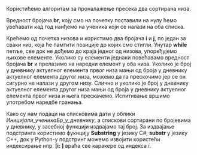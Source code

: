 ﻿Користићемо алгоритам за проналажење пресека два сортирана низа.

Вредност бројача **br**, коју смо на почетку поставили на нулу  ћемо увећавати кад год наиђемо на ученика који се налази на оба списка.

Крећемо од почетка низова и користимо два бројача **i** и **j**, по један за сваки низ, која ће памтити позиције до којих смо стигли. 
Унутар **while** петље, све док не дођемо до краја једног од низова, упоређујемо њихове елементе.
Уколико су елементи једнаки повећавамо вредност бројача **br** и прелазимо на наредни елемент у оба низа. Уколико је број у дневнику актуелног елемента првог низа мањи од броја у дневнику актуелног елемента другог низа, можемо да га прескочимо јер се он сигурно не налази у другом низу. Слично и уколико је број у дневнику актуелног елемента другог низа мањи од броја у дневнику актуелног елемента првог низа и њега прескачемо. Испитивање вршимо употребом наредбе гранања.

Како су нам подаци на списковима дати у облики *Иницијали_ученикаБр_у_дневнику*, а спискови сортирани по бројевима  у дневнику, у засебној функцији издвајамо тај број. За издвајање подстринга користимо фукнцију **Substring** у језику C#, **substr** у језику C++, док у Python-у подстринг можемо извојити користећи индексирање нпр. **[i: ]** враћа све каракере од индекса *i*. 

